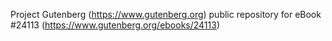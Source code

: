Project Gutenberg (https://www.gutenberg.org) public repository for eBook #24113 (https://www.gutenberg.org/ebooks/24113)
